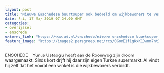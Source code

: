 ```yaml
---
layout: post
title: "Nieuwe Enschedese buurtsuper ook bedoeld om wijkbewoners te verbinden"
date: Fri, 17 May 2019 07:34:00 GMT
categories: 
- overijssel 
- enschede 
externe_link: "https://www.ad.nl/enschede/nieuwe-enschedese-buurtsuper-ook-bedoeld-om-wijkbewoners-te-verbinden~ac0e565d/"
feature_image: "https://images2.persgroep.net/rcs/0GonE1f1gKxK1Ownm7ntIPWSipo/diocontent/148379921/_fitwidth/400/?appId=21791a8992982cd8da851550a453bd7f&quality=0.7"
---
```


ENSCHEDE - Yunus Ustaoglu heeft aan de Roomweg zijn droom waargemaakt. Sinds kort drijft hij daar zijn eigen Turkse supermarkt. Al vindt hij zelf dat het vooral een winkel is die wijkbewoners verbindt.
